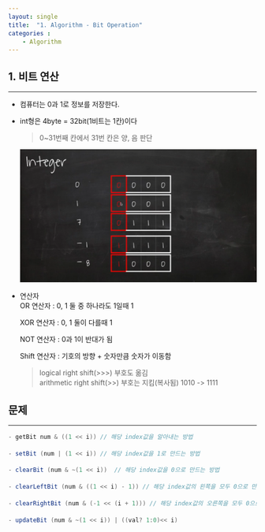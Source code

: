 ```yaml
---
layout: single
title:  "1. Algorithm - Bit Operation"
categories : 
    - Algorithm
---
```


## 1. 비트 연산

---

* 컴퓨터는 0과 1로 정보를 저장한다.

* int형은 4byte = 32bit(1비트는 1칸)이다
  
    > 0~31번째 칸에서 31번 칸은 양, 음 판단

    ![Algorithm](./../../../img/algorithm1.png)

 * 연산자  
   OR 연산자 : 0, 1 둘 중 하나라도 1일때 1  

   XOR 연산자 : 0, 1 둘이 다를때 1  

   NOT 연산자 : 0과 1이 반대가 됨  

   Shift 연산자 : 기호의 방향 + 숫자만큼 숫자가 이동함


   >logical right shift(>>>) 부호도 옮김  
   >arithmetic right shift(>>) 부호는 지킴(복사됨) 1010 -> 1111

## 문제

---

```java
- getBit num & ((1 << i)) // 해당 index값을 알아내는 방법

- setBit (num | (1 << i)) // 해당 index값을 1로 만드는 방법

- clearBit (num & ~(1 << i))  // 해당 index값을 0으로 만드는 방법

- clearLeftBit (num & ((1 << i) - 1)) // 해당 index값의 왼쪽을 모두 0으로 만듬

- clearRightBit (num & (-1 << (i + 1))) // 해당 index값의 오른쪽을 모두 0으로 만듬

- updateBit (num & ~(1 << i)) | ((val? 1:0)<< i)
```